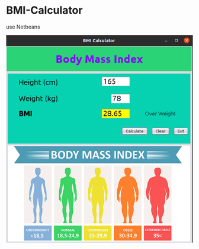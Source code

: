 # BMI-Calculator
use Netbeans

![alt text](https://github.com/vkhang-stack/BMI-Calculator/blob/master/src/GUI/images-bmi2.png)
